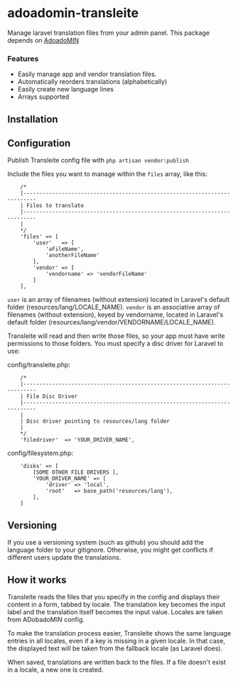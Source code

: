 # adoadomin-transleite

Manage laravel translation files from your admin panel. This package depends on [AdoadoMIN](https://github.com/anavallasuiza/adoadomin)

### Features

* Easily manage app and vendor translation files.
* Automatically reorders translations (alphabetically)
* Easily create new language lines
* Arrays supported

## Installation


## Configuration

Publish Transleite config file with `php artisan vendor:publish`

Include the files you want to manage within the `files` array, like this: 

```
    /*
    |--------------------------------------------------------------------------
    | Files to translate
    |--------------------------------------------------------------------------
    |
    */
    'files' => [
        'user'   => [
            'aFileName', 
            'anotherFileName'
        ],
        'vendor' => [
            'vendorname' => 'vendorFileName'
        ]
    ],
```

`user` is an array of filenames (without extension) located in Laravel's default folder (resources/lang/LOCALE_NAME). 
`vendor` is an associative array of filenames (without extension), keyed by vendorname, located in Laravel's default folder (resources/lang/vendor/VENDORNAME/LOCALE_NAME).

Transleite will read and then write those files, so your app must have write permissions to those folders. You must specify a disc driver for Laravel to use:

config/transleite.php:

```
    /*
    |--------------------------------------------------------------------------
    | File Disc Driver
    |--------------------------------------------------------------------------
    |
    | Disc driver pointing to resources/lang folder
    |
    */
    'filedriver'  => 'YOUR_DRIVER_NAME',
```

config/filesystem.php:

```
    'disks' => [
        [SOME OTHER FILE DRIVERS ],
        'YOUR_DRIVER_NAME' => [
            'driver' => 'local',
            'root'   => base_path('resources/lang'),
        ],
    ]
```
    
## Versioning

If you use a versioning system (such as github) you should add the language folder to your gitignore. Otherwise, you might 
get conflicts if different users update the translations. 
 
## How it works
 
 Transleite reads the files that you specify in the config and displays their content in a form, tabbed by locale. 
 The translation key becomes the input label and the translation itself becomes the input value.
 Locales are taken from ADobadoMIN config. 
  
 To make the translation process easier, Transleite shows the same language entries in all locales, even if a key is missing in a given locale. 
 In that case, the displayed text will be taken from the fallback locale (as Laravel does). 
 
 When saved, translations are written back to the files. If a file doesn't exist in a locale, a new one is created. 